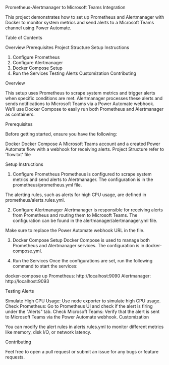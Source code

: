 Prometheus-Alertmanager to Microsoft Teams Integration

This project demonstrates how to set up Prometheus and Alertmanager with Docker to monitor system metrics and send alerts to a Microsoft Teams channel using Power Automate.

Table of Contents

Overview
Prerequisites
Project Structure
Setup Instructions
1. Configure Prometheus
2. Configure Alertmanager
3. Docker Compose Setup
4. Run the Services
Testing Alerts
Customization
Contributing

Overview

This setup uses Prometheus to scrape system metrics and trigger alerts when specific conditions are met. Alertmanager processes these alerts and sends notifications to Microsoft Teams via a Power Automate webhook. We’ll use Docker Compose to easily run both Prometheus and Alertmanager as containers.

Prerequisites

Before getting started, ensure you have the following:

Docker
Docker Compose
A Microsoft Teams account and a created Power Automate flow with a webhook for receiving alerts.
Project Structure
refer to 'flow.txt' file

Setup Instructions

1. Configure Prometheus
Prometheus is configured to scrape system metrics and send alerts to Alertmanager. The configuration is in the prometheus/prometheus.yml file.

The alerting rules, such as alerts for high CPU usage, are defined in prometheus/alerts.rules.yml.

2. Configure Alertmanager
Alertmanager is responsible for receiving alerts from Prometheus and routing them to Microsoft Teams. The configuration can be found in the alertmanager/alertmanager.yml file.

Make sure to replace the Power Automate webhook URL in the file.

3. Docker Compose Setup
Docker Compose is used to manage both Prometheus and Alertmanager services. The configuration is in docker-compose.yml.

4. Run the Services
Once the configurations are set, run the following command to start the services:


docker-compose up
Prometheus: http://localhost:9090
Alertmanager: http://localhost:9093

Testing Alerts

Simulate High CPU Usage: Use node exporter to simulate high CPU usage.
Check Prometheus: Go to Prometheus UI and check if the alert is firing under the "Alerts" tab.
Check Microsoft Teams: Verify that the alert is sent to Microsoft Teams via the Power Automate webhook.
Customization

You can modify the alert rules in alerts.rules.yml to monitor different metrics like memory, disk I/O, or network latency.

Contributing

Feel free to open a pull request or submit an issue for any bugs or feature requests.

